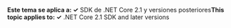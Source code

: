 <span data-ttu-id="1c73b-101">**Este tema se aplica a: ✓** SDK de .NET Core 2.1 y versiones posteriores</span><span class="sxs-lookup"><span data-stu-id="1c73b-101">**This topic applies to: ✓** .NET Core 2.1 SDK and later versions</span></span>